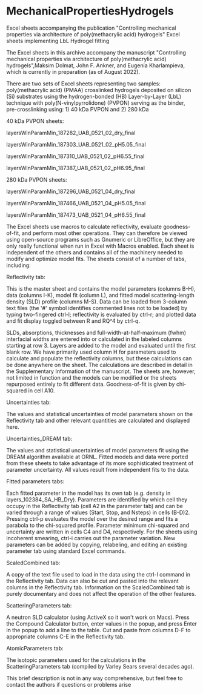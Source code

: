 # MechanicalPropertiesHydrogels
Excel sheets accompanying the publication "Controlling mechanical properties via architecture of poly(methacrylic acid) hydrogels"
Excel sheets implementing LbL Hydrogel fitting

The Excel sheets in this archive accompany the manuscript "Controlling mechanical properties via architecture of poly(methacrylic acid) hydrogels",Maksim Dolmat, John F. Ankner, and Eugenia Kharlampieva, which is currently in preparation (as of August 2022).

There are two sets of Excel sheets representing two samples: poly(methacrylic acid) (PMAA) crosslinked hydrogels deposited on silicon (Si) substrates using the hydrogen-bonded (HB) Layer-by-Layer (LbL) technique with poly(N-vinylpyrrolidone) (PVPON) serving as the binder, pre-crosslinking using: 1) 40 kDa PVPON and 2) 280 kDa 

40 kDa PVPON sheets:

layersWinParamMin_187282_UAB_0521_02_dry_final

layersWinParamMin_187303_UAB_0521_02_pH5.05_final

layersWinParamMin_187310_UAB_0521_02_pH6.55_final

layersWinParamMin_187387_UAB_0521_02_pH6.95_final

280 kDa PVPON sheets:

layersWinParamMin_187296_UAB_0521_04_dry_final

layersWinParamMin_187466_UAB_0521_04_pH5.05_final

layersWinParamMin_187473_UAB_0521_04_pH6.55_final

The Excel sheets use macros to calculate reflectivity, evaluate goodness-of-fit, and perform most other operations. They can therefore be viewed using open-source programs such as Gnumeric or LibreOffice, but they are only really functional when run in Excel with Macros enabled. Each sheet is independent of the others and contains all of the machinery needed to modify and optimize model fits. The sheets consist of a number of tabs, including:

Reflectivity tab:

This is the master sheet and contains the model parameters (columns B-H), data (columns I-K), model fit (column L), and fitted model scattering-length density (SLD) profile (columns M-S).  Data can be loaded from 3-column text files (the '#' symbol identifies commented lines not to be loaded) by typing two-fingered ctrl-l; reflectivity is evaluated by ctrl-r; and plotted data and fit display toggled between R and RQ^4 by ctrl-q. 

SLDs, absorptions, thicknesses and full-width-at-half-maximum (fwhm) interfacial widths are entered into or calculated in the labeled columns starting at row 3. Layers are added to the model and evaluated until the first blank row. We have primarily used column H for parameters used to calculate and populate the reflectivity columns, but these calculations can be done anywhere on the sheet. The calculations are described in detail in the Supplementary Information of the manuscript. The sheets are, however, not limited in function and the models can be modified or the sheets repurposed entirely to fit different data. Goodness-of-fit is given by chi-squared in cell A10.

Uncertainties tab:

The values and statistical uncertainties of model parameters shown on the Reflectivity tab and other relevant quantities are calculated and displayed here.

Uncertainties_DREAM tab:

The values and statistical uncertainties of model parameters fit using the DREAM algorithm available at ORNL.  Fitted models and data were ported from these sheets to take advantage of its more sophisticated treatment of parameter uncertainty.  All values result from independent fits to the data.

Fitted parameters tabs:

Each fitted parameter in the model has its own tab (e.g. density in layers_102384_SA_HB_Dry). Parameters are identified by which cell they occupy in the Reflectivity tab (cell A2 in the parameter tab) and can be varied through a range of values (Start, Stop, and Nsteps) in cells (B-D)2. Pressing ctrl-p evaluates the model over the desired range and fits a parabola to the chi-squared profile. Parameter minimum chi-squared and uncertainty are written in cells C4 and D4, respectively. For the sheets using incoherent smearing, ctrl-i carries out the parameter variation. New parameters can be added by copying, relabeling, and editing an existing parameter tab using standard Excel commands.

ScaledCombined tab:

A copy of the text file used to load in the data using the ctrl-l command in the Reflectivity tab. Data can also be cut and pasted into the relevant columns in the Reflectivity tab. Information on the ScaledCombined tab is purely documentary and does not affect the operation of the other features.

ScatteringParameters tab:

A neutron SLD calculator (using ActiveX so it won't work on Macs). Press the Compound Calculator button, enter values in the popup, and press Enter in the popup to add a line to the table. Cut and paste from columns D-F to appropriate columns C-E in the Reflectivity tab.

AtomicParameters tab:

The isotopic parameters used for the calculations in the ScatteringParameters tab (compiled by Varley Sears several decades ago).

This brief description is not in any way comprehensive, but feel free to contact the authors if questions or problems arise
